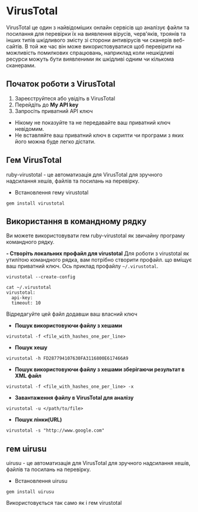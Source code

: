 # VirusTotal 
VirusTotal це один з найвідоміших онлайн сервісів що аналізує файли та посилання для перевірки їх на виявлення вірусів, черв'яків, троянів та інших типів шкідливого змісту зі сторони антивірусів чи сканерів веб-сайтів. В той же час він може використовуватися щоб перевірити на можливість помилкових спрацювань, наприклад коли нешкідливі ресурси можуть бути виявленими як шкідливі одним чи кількома сканерами.


## Початок роботи з VirusTotal 
1. Зареєструйтеся або увідіть в VirusTotal
2. Перейдіть до **My API key**
3. Запросіть приватний API ключ
 - Нікому не показуйте та не передавайте ваш приватний ключ невідомим.
 - Не вставляйте ваш приватний ключ в скрипти чи програми з яких його можна буде легко дістати.

## Гем VirusTotal  
ruby-virustotal - це автоматизація для VirusTotal для зручного надсилання хешів, файлів та посилань на перевірку.

- Встановлення гему virustotal 
```
gem install virustotal
```

## Використання в командному рядку
Ви можете використовувати гем ruby-virustotal як звичайну програму командного рядку.

**- Створіть локальних профайл для virustotal**
Для роботи з virustotal як утилітою командного рядка, вам потрібно створити профайл. що вміщує ваш приватний ключ. Ось приклад профайлу `~/.virustotal`. 
```
virustotal --create-config
```
```
cat ~/.virustotal 
virustotal: 
  api-key: 
  timeout: 10
```

Відредагуйте цей файл додавши ваш власний ключ


- **Пошук використовуючи файлу з хешами**
```
virustotal -f <file_with_hashes_one_per_line>
```

- **Пошук хешу**
```
virustotal -h FD287794107630FA3116800E617466A9
```

- **Пошук використовуючи файлу з хешами зберігаючи результат в XML файл**
```
virustotal -f <file_with_hashes_one_per_line> -x
```

- **Завантаження файлу в VirusTotal для аналізу**
```
virustotal -u </path/to/file>
```

- **Пошук лінки(URL)**
```
virustotal -s "http://www.google.com"
```




## гем uirusu
uirusu - це автоматизація для VirusTotal для зручного надсилання хешів, файлів та посилань на перевірку.

- Встановлення uirusu 
```
gem install uirusu
```

Використовується так само як і гем virustotal 



<br><br><br>
---

